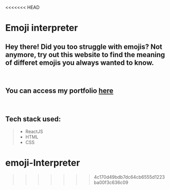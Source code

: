 <<<<<<< HEAD

# Emoji interpreter

## Hey there! Did you too struggle with emojis? Not anymore, try out this website to find the meaning of differet emojis you always wanted to know.

<br>

## You can access my portfolio [here](https://i5go5.csb.app/)

<br>

## Tech stack used:

> - ReactJS
> - HTML
> - CSS

# emoji-Interpreter

> > > > > > > 4c170d49bdb7dc64cb6555d1223ba00f3c636c09
